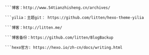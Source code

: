 ```zhisheng：github ：https://github.com/zhisheng17/zhisheng17.github.io

```博客：http://www.54tianzhisheng.cn/archives/

```yilia：主题git： https://github.com/litten/hexo-theme-yilia

```博客：http://litten.me/
  	
```博客备份：https://github.com/litten/BlogBackup

```hexo官方: https://hexo.io/zh-cn/docs/writing.html
